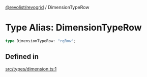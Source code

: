 [@revolist/revogrid](README.md) / DimensionTypeRow

# Type Alias: DimensionTypeRow

```ts
type DimensionTypeRow: "rgRow";
```

## Defined in

[src/types/dimension.ts:1](https://github.com/revolist/revogrid/blob/7c04a51ec5214ac7292502c14a49e3fb70d452cb/src/types/dimension.ts#L1)
